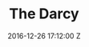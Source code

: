 ---
title: The Darcy
date: 2016-12-26 17:12:00 Z
permalink: "/"
position: 0
is hidden from nav: true
header: ONLY 5 UNITS LEFT
image: "/uploads/hero2-compressor.png"
call to action:
  header: SEE AVAILABLE FLOORPLANS
  page url: "/floorplans"
Field name: 
layout: hero
---